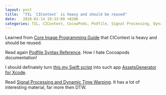 ```yaml
---
layout: post
title:  "TIL `CIContext` is heavy and should be reused"
date:   2020-02-14 19:33:00 +0200
categories: TIL, CIContext, CocoaPods, Podfile, Signal Processing, Dynamic Time Warping
---
```

Learned from [Core Image Programming Guide](https://developer.apple.com/library/archive/documentation/GraphicsImaging/Conceptual/CoreImaging/ci_tasks/ci_tasks.html#//apple_ref/doc/uid/TP30001185-CH3-TPXREF101) that CIContext is heavy and should be reused.

Read again [Podfile Syntax Reference](https://guides.cocoapods.org/syntax/podfile.html). How I hate Cocoapods documentation!

I should definately turn [this my Swift script](https://github.com/valeriyvan/iOSAppIconResizer) into such app [AssetsGenerator for Xcode](https://apps.apple.com/de/app/assetsgenerator-for-xcode/id1053790590?l=en&mt=12).

Read [Signal Processing and Dynamic Time Warping](http://www.ee.columbia.edu/~stanchen/fall12/e6870/slides/lecture2.pdf). It has a lot of interesting material, far more then DTW.
